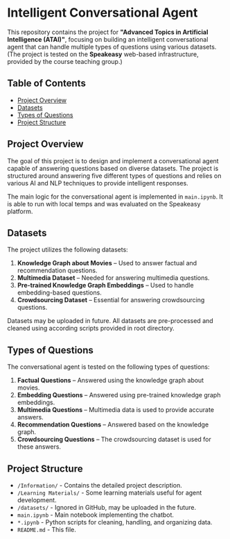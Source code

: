 # Intelligent Conversational Agent

This repository contains the project for **"Advanced Topics in Artificial Intelligence (ATAI)"**, focusing on building an intelligent conversational agent that can handle multiple types of questions using various datasets. (The project is tested on the **Speakeasy** web-based infrastructure, provided by the course teaching group.)

## Table of Contents
- [Project Overview](#project-overview)
- [Datasets](#datasets)
- [Types of Questions](#types-of-questions)
- [Project Structure](#project-structure)

## Project Overview

The goal of this project is to design and implement a conversational agent capable of answering questions based on diverse datasets. The project is structured around answering five different types of questions and relies on various AI and NLP techniques to provide intelligent responses.

The main logic for the conversational agent is implemented in `main.ipynb`. It is able to run with local temps and was evaluated on the Speakeasy platform.

## Datasets

The project utilizes the following datasets:
1. **Knowledge Graph about Movies** – Used to answer factual and recommendation questions.
2. **Multimedia Dataset** – Needed for answering multimedia questions.
3. **Pre-trained Knowledge Graph Embeddings** – Used to handle embedding-based questions.
4. **Crowdsourcing Dataset** – Essential for answering crowdsourcing questions.

Datasets may be uploaded in future. All datasets are pre-processed and cleaned using according scripts provided in root directory.

## Types of Questions

The conversational agent is tested on the following types of questions:
1. **Factual Questions** – Answered using the knowledge graph about movies.
2. **Embedding Questions** – Answered using pre-trained knowledge graph embeddings.
3. **Multimedia Questions** – Multimedia data is used to provide accurate answers.
4. **Recommendation Questions** – Answered based on the knowledge graph.
5. **Crowdsourcing Questions** – The crowdsourcing dataset is used for these answers.

## Project Structure

- `/Information/` - Contains the detailed project description.
- `/Learning Materials/` - Some learning materials useful for agent development.
- `/datasets/` - Ignored in GitHub, may be uploaded in the future.
- `main.ipynb` - Main notebook implementing the chatbot.
- `*.ipynb` - Python scripts for cleaning, handling, and organizing data.
- `README.md` - This file.

